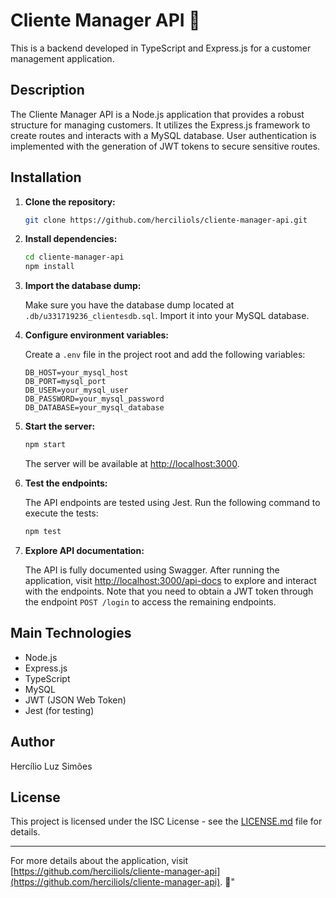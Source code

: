 # Cliente Manager API 🚀

This is a backend developed in TypeScript and Express.js for a customer management application.

## Description

The Cliente Manager API is a Node.js application that provides a robust structure for managing customers. It utilizes the Express.js framework to create routes and interacts with a MySQL database. User authentication is implemented with the generation of JWT tokens to secure sensitive routes.

## Installation

1. **Clone the repository:**

    ```bash
    git clone https://github.com/herciliols/cliente-manager-api.git
    ```

2. **Install dependencies:**

    ```bash
    cd cliente-manager-api
    npm install
    ```

3. **Import the database dump:**

    Make sure you have the database dump located at `.db/u331719236_clientesdb.sql`. Import it into your MySQL database.

4. **Configure environment variables:**

    Create a `.env` file in the project root and add the following variables:

    ```plaintext
    DB_HOST=your_mysql_host
    DB_PORT=mysql_port
    DB_USER=your_mysql_user
    DB_PASSWORD=your_mysql_password
    DB_DATABASE=your_mysql_database
    ```

5. **Start the server:**

    ```bash
    npm start
    ```

    The server will be available at [http://localhost:3000](http://localhost:3000).

6. **Test the endpoints:**

    The API endpoints are tested using Jest. Run the following command to execute the tests:

    ```bash
    npm test
    ```

7. **Explore API documentation:**

    The API is fully documented using Swagger. After running the application, visit [http://localhost:3000/api-docs](http://localhost:3000/api-docs) to explore and interact with the endpoints. Note that you need to obtain a JWT token through the endpoint `POST /login` to access the remaining endpoints.

## Main Technologies

- Node.js
- Express.js
- TypeScript
- MySQL
- JWT (JSON Web Token)
- Jest (for testing)

## Author

Hercílio Luz Simões

## License

This project is licensed under the ISC License - see the [LICENSE.md](LICENSE.md) file for details.

---

For more details about the application, visit [https://github.com/herciliols/cliente-manager-api](https://github.com/herciliols/cliente-manager-api). 🌟"
